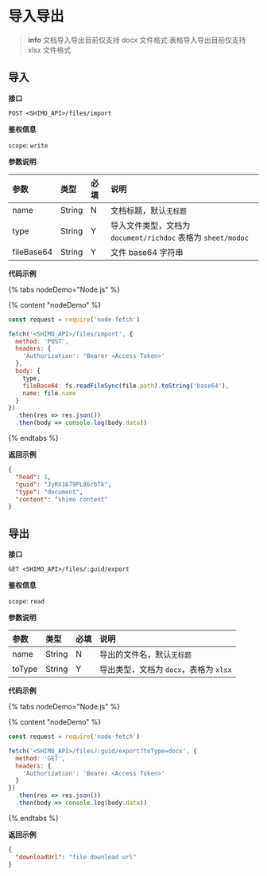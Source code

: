 # 导入导出

> **info**
> 文档导入导出目前仅支持 docx 文件格式
> 表格导入导出目前仅支持 xlsx 文件格式

## 导入

**接口**

`POST <SHIMO_API>/files/import`

**鉴权信息**

`scope`: `write`

**参数说明**

| 参数      | 类型   | 必填 | 说明 |
| :------- | :----- | :-- | :-- |
| name | String | N   | 文档标题，默认`无标题` |
| type | String | Y   | 导入文件类型，文档为 `document/richdoc` 表格为 `sheet/modoc` |
| fileBase64 | String | Y   | 文件 base64 字符串 |

**代码示例**

{% tabs nodeDemo="Node.js" %}

{% content "nodeDemo" %}

```js
const request = require('node-fetch')

fetch('<SHIMO_API>/files/import', {
  method: 'POST',
  headers: {
    'Authorization': 'Bearer <Access Token>'
  },
  body: {
    type,
    fileBase64: fs.readFileSync(file.path).toString('base64'),
    name: file.name
  }
})
  .then(res => res.json())
  .then(body => console.log(body.data))
```

{% endtabs %}

**返回示例**

```json
{
  "head": 1,
  "guid": "JyRX1679PL86rbTk",
  "type": "document",
  "content": "shimo content"
}
```

## 导出

**接口**

`GET <SHIMO_API>/files/:guid/export`

**鉴权信息**

`scope`: `read`

**参数说明**

| 参数      | 类型   | 必填 | 说明 |
| :------- | :----- | :-- | :-- |
| name | String | N   | 导出的文件名，默认`无标题` |
| toType | String | Y  | 导出类型，文档为 `docx`，表格为 `xlsx` |

**代码示例**

{% tabs nodeDemo="Node.js" %}

{% content "nodeDemo" %}

```js
const request = require('node-fetch')

fetch('<SHIMO_API>/files/:guid/export?toType=docx', {
  method: 'GET',
  headers: {
    'Authorization': 'Bearer <Access Token>'
  }
})
  .then(res => res.json())
  .then(body => console.log(body.data))
```

{% endtabs %}

**返回示例**

```json
{
  "downloadUrl": "file download url"
}
```
